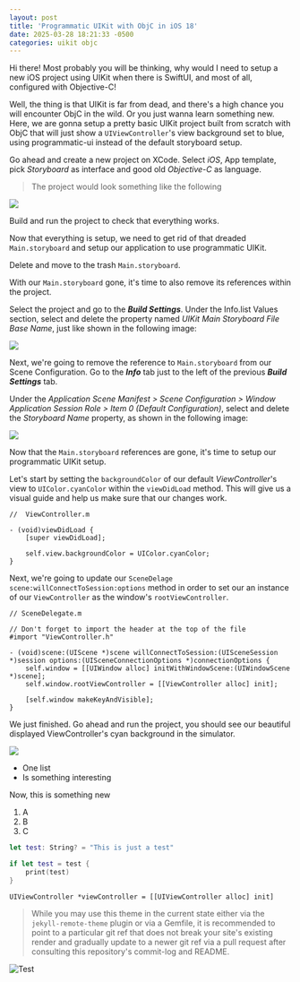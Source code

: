 ```yaml
---
layout: post
title: 'Programmatic UIKit with ObjC in iOS 18'
date: 2025-03-28 18:21:33 -0500
categories: uikit objc
---
```


Hi there! Most probably you will be thinking, why would I need to setup a new iOS project using UIKit when there is SwiftUI, and most of all, configured with Objective-C!

Well, the thing is that UIKit is far from dead, and there's a high chance you will encounter ObjC in the wild. Or you just wanna learn something new. Here, we are gonna setup a pretty basic UIKit project built from scratch with ObjC that will just show a `UIViewController`'s view background set to blue, using programmatic-ui instead of the default storyboard setup.

Go ahead and create a new project on XCode. Select _iOS_, App template, pick _Storyboard_ as interface and good old _Objective-C_ as language.

> The project would look something like the following

![](/blog/assets/objc-setup-1.png)

Build and run the project to check that everything works.

Now that everything is setup, we need to get rid of that dreaded `Main.storyboard` and setup our application to use programmatic UIKit.

Delete and move to the trash `Main.storyboard`.

With our `Main.storyboard` gone, it's time to also remove its references within the project.

Select the project and go to the **_Build Settings_**. Under the Info.list Values section, select and delete the property named _UIKit Main Storyboard File Base Name_, just like shown in the following image:

![](/blog/assets/objc-setup-2.png)

Next, we're going to remove the reference to `Main.storyboard` from our Scene Configuration. Go to the **_Info_** tab just to the left of the previous **_Build Settings_** tab.

Under the _Application Scene Manifest > Scene Configuration > Window Application Session Role > Item 0 (Default Configuration)_, select and delete the _Storyboard Name_ property, as shown in the following image:

![](/blog/assets/objc-setup-3.png)

Now that the `Main.storyboard` references are gone, it's time to setup our programmatic UIKit setup.

Let's start by setting the `backgroundColor` of our default _ViewController_'s view to `UIColor.cyanColor` within the `viewDidLoad` method. This will give us a visual guide and help us make sure that our changes work.

```objc
//  ViewController.m

- (void)viewDidLoad {
    [super viewDidLoad];

    self.view.backgroundColor = UIColor.cyanColor;
}
```

Next, we're going to update our `SceneDelage` `scene:willConnectToSession:options` method in order to set our an instance of our `ViewController` as the window's `rootViewController`.

```objc
// SceneDelegate.m

// Don't forget to import the header at the top of the file
#import "ViewController.h"

- (void)scene:(UIScene *)scene willConnectToSession:(UISceneSession *)session options:(UISceneConnectionOptions *)connectionOptions {
    self.window = [[UIWindow alloc] initWithWindowScene:(UIWindowScene *)scene];
    self.window.rootViewController = [[ViewController alloc] init];

    [self.window makeKeyAndVisible];
}
```

We just finished. Go ahead and run the project, you should see our beautiful displayed ViewController's cyan background in the simulator.

![](/blog/assets/objc-setup-4.png)

- One list
- Is something interesting

Now, this is something new

1. A
2. B
3. C

```swift
let test: String? = "This is just a test"

if let test = test {
    print(test)
}
```

```objc
UIViewController *viewController = [[UIViewController alloc] init]
```

> While you may use this theme in the current state either via the `jekyll-remote-theme` plugin or via a Gemfile, it is
> recommended to point to a particular git ref that does not break your site's existing render and gradually update to a
> newer git ref via a pull request after consulting this repository's commit-log and README.

![Test](/blog/assets/test.png)

